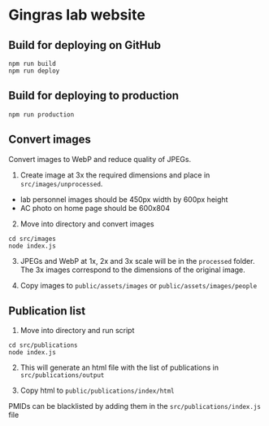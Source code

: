 # Gingras lab website

## Build for deploying on GitHub

```
npm run build
npm run deploy
```

## Build for deploying to production

```
npm run production
```

## Convert images

Convert images to WebP and reduce quality of JPEGs.

1. Create image at 3x the required dimensions and place in `src/images/unprocessed`.
* lab personnel images should be 450px width by 600px height
* AC photo on home page should be 600x804

2. Move into directory and convert images
```
cd src/images
node index.js
```

3. JPEGs and WebP at 1x, 2x and 3x scale will be in the `processed` folder. The 3x images
correspond to the dimensions of the original image.

4. Copy images to `public/assets/images` or `public/assets/images/people`

## Publication list

1. Move into directory and run script
```
cd src/publications
node index.js
```

2. This will generate an html file with the list of publications in `src/publications/output`

3. Copy html to `public/publications/index/html`

PMIDs can be blacklisted by adding them in the `src/publications/index.js` file